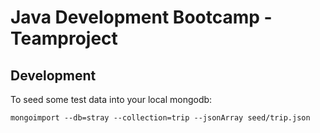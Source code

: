# Java Development Bootcamp - Teamproject

## Development

To seed some test data into your local mongodb: 
```
mongoimport --db=stray --collection=trip --jsonArray seed/trip.json
```